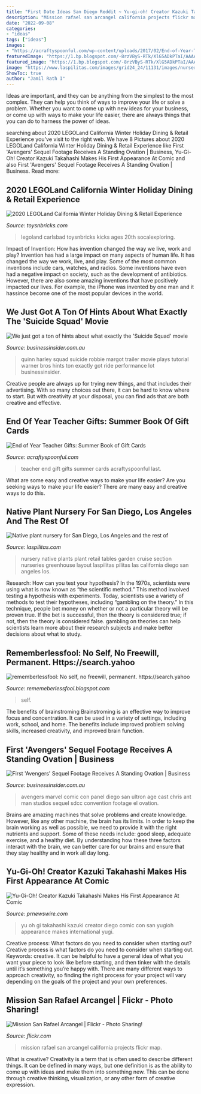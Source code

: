 ```yaml
---
title: "First Date Ideas San Diego Reddit ~ Yu-gi-oh! Creator Kazuki Takahashi Makes His First Appearance At Comic"
description: "Mission rafael san arcangel california projects flickr map"
date: "2022-09-08"
categories:
- "ideas"
tags: ["ideas"]
images:
- "https://acraftyspoonful.com/wp-content/uploads/2017/02/End-of-Year-Teacher-Gifts-Summer-Book-of-Gift-Cards.jpg"
featuredImage: "https://1.bp.blogspot.com/-8rzVByS-RTk/XlG5ADkPTaI/AAAAAAAAdfs/9KssPylRqiAabqKJlo7lqsKD_8Awl-GcACLcBGAsYHQ/s1600/Untitled774.png"
featured_image: "https://1.bp.blogspot.com/-8rzVByS-RTk/XlG5ADkPTaI/AAAAAAAAdfs/9KssPylRqiAabqKJlo7lqsKD_8Awl-GcACLcBGAsYHQ/s1600/Untitled774.png"
image: "https://www.laspilitas.com/images/grid24_24/11131/images/nurseries/escondio-nursery-june-2011.jpg"
ShowToc: true
author: "Jamil Rath I"
---
```



Ideas are important, and they can be anything from the simplest to the most complex. They can help you think of ways to improve your life or solve a problem. Whether you want to come up with new ideas for your business, or come up with ways to make your life easier, there are always things that you can do to harness the power of ideas.

	

		
searching about 2020 LEGOLand California Winter Holiday Dining &amp; Retail Experience you've visit to the right web. We have 8 Pictures about 2020 LEGOLand California Winter Holiday Dining &amp; Retail Experience like First &#039;Avengers&#039; Sequel Footage Receives A Standing Ovation | Business, Yu-Gi-Oh! Creator Kazuki Takahashi Makes His First Appearance At Comic and also First &#039;Avengers&#039; Sequel Footage Receives A Standing Ovation | Business. Read more:
		
    
## 2020 LEGOLand California Winter Holiday Dining &amp; Retail Experience

<img loading=lazy src="https://toysnbricks.com/wp-content/uploads/2020/11/LEGOLand-California-Winter-Holiday-Christmas-Season-Hotel-with-Santa.jpg" onerror="this.onerror=null;this.src='https://tse4.mm.bing.net/th?id=OIP.28Aa85rcL5eOgVx4Jen_gAHaEv&amp;pid=15.1';" alt="2020 LEGOLand California Winter Holiday Dining &amp; Retail Experience">

_Source: toysnbricks.com_

>legoland carlsbad toysnbricks kicks ages 20th socalexploring. 

	

Impact of Invention: How has invention changed the way we live, work and play?
Invention has had a large impact on many aspects of human life. It has changed the way we work, live, and play. Some of the most common inventions include cars, watches, and radios. Some inventions have even had a negative impact on society, such as the development of antibiotics. However, there are also some amazing inventions that have positively impacted our lives. For example, the iPhone was invented by one man and it hassince become one of the most popular devices in the world.

    
## We Just Got A Ton Of Hints About What Exactly The &#039;Suicide Squad&#039; Movie

<img loading=lazy src="https://static-ssl.businessinsider.com/image/55a79f83eab8ea8273de8fa3-960/suicide-squad-trailer-one-5-margot-robbie-harley-quinn.jpg" onerror="this.onerror=null;this.src='https://tse4.mm.bing.net/th?id=OIP.d8wLBajw0lwyRI_p_dZHUAHaFj&amp;pid=15.1';" alt="We just got a ton of hints about what exactly the &#039;Suicide Squad&#039; movie">

_Source: businessinsider.com.au_

>quinn harley squad suicide robbie margot trailer movie plays tutorial warner bros hints ton exactly got ride performance lot businessinsider. 

	

Creative people are always up for trying new things, and that includes their advertising. With so many choices out there, it can be hard to know where to start. But with creativity at your disposal, you can find ads that are both creative and effective.

    
## End Of Year Teacher Gifts: Summer Book Of Gift Cards

<img loading=lazy src="https://acraftyspoonful.com/wp-content/uploads/2017/02/End-of-Year-Teacher-Gifts-Summer-Book-of-Gift-Cards.jpg" onerror="this.onerror=null;this.src='https://tse3.mm.bing.net/th?id=OIP.ect_7ZgJLTMXWJO46uzREQHaLL&amp;pid=15.1';" alt="End of Year Teacher Gifts: Summer Book of Gift Cards">

_Source: acraftyspoonful.com_

>teacher end gift gifts summer cards acraftyspoonful last. 

	

What are some easy and creative ways to make your life easier?
Are you seeking ways to make your life easier? There are many easy and creative ways to do this.

    
## Native Plant Nursery For San Diego, Los Angeles And The Rest Of

<img loading=lazy src="https://www.laspilitas.com/images/grid24_24/11131/images/nurseries/escondio-nursery-june-2011.jpg" onerror="this.onerror=null;this.src='https://tse3.mm.bing.net/th?id=OIP.hmDJkqITNhf9WC-iCnd51wHaFj&amp;pid=15.1';" alt="Native plant nursery for San Diego, Los Angeles and the rest of">

_Source: laspilitas.com_

>nursery native plants plant retail tables garden cruise section nurseries greenhouse layout laspilitas pilitas las california diego san angeles los. 

	

Research: How can you test your hypothesis?
In the 1970s, scientists were using what is now known as “the scientific method.” This method involved testing a hypothesis with experiments. Today, scientists use a variety of methods to test their hypotheses, including “gambling on the theory.” In this technique, people bet money on whether or not a particular theory will be proven true. If the bet is successful, then the theory is considered true; if not, then the theory is considered false. gambling on theories can help scientists learn more about their research subjects and make better decisions about what to study.

    
## Rememberlessfool: No Self, No Freewill, Permanent. Https://search.yahoo

<img loading=lazy src="https://1.bp.blogspot.com/-8rzVByS-RTk/XlG5ADkPTaI/AAAAAAAAdfs/9KssPylRqiAabqKJlo7lqsKD_8Awl-GcACLcBGAsYHQ/s1600/Untitled774.png" onerror="this.onerror=null;this.src='https://tse4.mm.bing.net/th?id=OIP.QjX_DymII0AH0VokLAe4pgHaEK&amp;pid=15.1';" alt="rememberlessfool: No self, no freewill, permanent. https://search.yahoo">

_Source: rememeberlessfool.blogspot.com_

>self. 

	

The benefits of brainstroming
Brainstroming is an effective way to improve focus and concentration. It can be used in a variety of settings, including work, school, and home. The benefits include improved problem solving skills, increased creativity, and improved brain function.

    
## First &#039;Avengers&#039; Sequel Footage Receives A Standing Ovation | Business

<img loading=lazy src="http://static.businessinsider.com/image/53d470a36da811ed6d9d0343-1200/image.jpg" onerror="this.onerror=null;this.src='https://tse3.mm.bing.net/th?id=OIP.zKlQRuJO_K9T5H-8EpaAbwHaEj&amp;pid=15.1';" alt="First &#039;Avengers&#039; Sequel Footage Receives A Standing Ovation | Business">

_Source: businessinsider.com.au_

>avengers marvel comic con panel diego san ultron age cast chris ant man studios sequel sdcc convention footage el ovation. 

	

Brains are amazing machines that solve problems and create knowledge. However, like any other machine, the brain has its limits. In order to keep the brain working as well as possible, we need to provide it with the right nutrients and support. Some of these needs include: good sleep, adequate exercise, and a healthy diet. By understanding how these three factors interact with the brain, we can better care for our brains and ensure that they stay healthy and in work all day long.

    
## Yu-Gi-Oh! Creator Kazuki Takahashi Makes His First Appearance At Comic

<img loading=lazy src="https://photos.prnewswire.com/prnfull/20150605/221252?max=950" onerror="this.onerror=null;this.src='https://tse4.mm.bing.net/th?id=OIP.PBcMy-qYtp-Ggird29hoIAHaHa&amp;pid=15.1';" alt="Yu-Gi-Oh! Creator Kazuki Takahashi Makes His First Appearance At Comic">

_Source: prnewswire.com_

>yu oh gi takahashi kazuki creator diego comic con san yugioh appearance makes international yugi. 

	

Creative process: What factors do you need to consider when starting out?
Creative process is what factors do you need to consider when starting out. Keywords: creative. It can be helpful to have a general idea of what you want your piece to look like before starting, and then tinker with the details until it’s something you’re happy with. There are many different ways to approach creativity, so finding the right process for your project will vary depending on the goals of the project and your own preferences.

    
## Mission San Rafael Arcangel | Flickr - Photo Sharing!

<img loading=lazy src="http://farm5.staticflickr.com/4082/4911961995_61b88a097d_z.jpg" onerror="this.onerror=null;this.src='https://tse1.mm.bing.net/th?id=OIP.zHYUJEHEubrwM7riEIpR_gHaFj&amp;pid=15.1';" alt="Mission San Rafael Arcangel | Flickr - Photo Sharing!">

_Source: flickr.com_

>mission rafael san arcangel california projects flickr map. 

	

What is creative?
Creativity is a term that is often used to describe different things. It can be defined in many ways, but one definition is as the ability to come up with ideas and make them into something new. This can be done through creative thinking, visualization, or any other form of creative expression.

